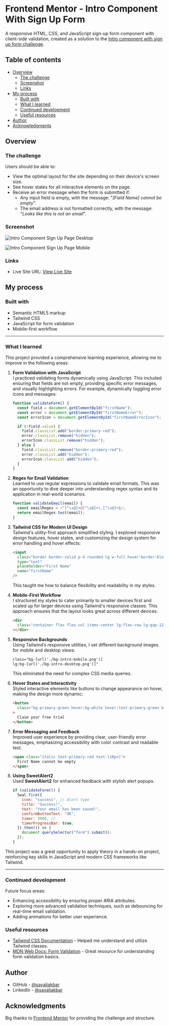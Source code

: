 # Frontend Mentor - Intro Component With Sign Up Form

A responsive HTML, CSS, and JavaScript sign-up form component with client-side validation, created as a solution to the [Intro component with sign up form challenge](https://www.frontendmentor.io/challenges/intro-component-with-signup-form-5cf91bd49edda32581d28fd1).

## Table of contents

- [Overview](#overview)
  - [The challenge](#the-challenge)
  - [Screenshot](#screenshot)
  - [Links](#links)
- [My process](#my-process)
  - [Built with](#built-with)
  - [What I learned](#what-i-learned)
  - [Continued development](#continued-development)
  - [Useful resources](#useful-resources)
- [Author](#author)
- [Acknowledgments](#acknowledgments)

## Overview

### The challenge

Users should be able to:

- View the optimal layout for the site depending on their device's screen size.
- See hover states for all interactive elements on the page.
- Receive an error message when the form is submitted if:
  - Any input field is empty, with the message: "_[Field Name] cannot be empty_".
  - The email address is not formatted correctly, with the message: "_Looks like this is not an email_".

### Screenshot

![Intro Component Sign Up Page Desktop](https://github.com/user-attachments/assets/69ff3768-762a-47d4-9fe7-b99296358fc0)

![Intro Component Sign Up Page Mobile](https://github.com/user-attachments/assets/cb65e59f-541b-493e-95ff-dfc7d8c316eb)

### Links

- Live Site URL: [View Live Site](https://lamentable-exchange.surge.sh/)

## My process

### Built with

- Semantic HTML5 markup
- Tailwind CSS
- JavaScript for form validation
- Mobile-first workflow

---

### What I learned

This project provided a comprehensive learning experience, allowing me to improve in the following areas:

1. **Form Validation with JavaScript**  
   I practiced validating forms dynamically using JavaScript. This included ensuring that fields are not empty, providing specific error messages, and visually highlighting errors. For example, dynamically toggling error icons and messages:

   ```js
   function validateForm() {
     const field = document.getElementById("firstName");
     const error = document.getElementById("firstNameError");
     const errorIcon = document.getElementById("firstNameErrorIcon");

     if (!field.value) {
       field.classList.add("border-primary-red");
       error.classList.remove("hidden");
       errorIcon.classList.remove("hidden");
     } else {
       field.classList.remove("border-primary-red");
       error.classList.add("hidden");
       errorIcon.classList.add("hidden");
     }
   }
   ```

2. **Regex for Email Validation**  
   Learned to use regular expressions to validate email formats. This was an opportunity to dive deeper into understanding regex syntax and its application in real-world scenarios.

   ```js
   function validateEmail(email) {
     const emailRegex = /^[^\s@]+@[^\s@]+\.[^\s@]+$/;
     return emailRegex.test(email);
   }
   ```

3. **Tailwind CSS for Modern UI Design**  
   Tailwind's utility-first approach simplified styling. I explored responsive design features, hover states, and customizing the design system for error handling and hover effects:

   ```html
   <input
     class="border border-solid p-4 rounded-lg w-full hover:border-black/100"
     type="text"
     placeholder="First Name"
     name="firstName"
   />
   ```

   This taught me how to balance flexibility and readability in my styles.

4. **Mobile-First Workflow**  
   I structured my styles to cater primarily to smaller devices first and scaled up for larger devices using Tailwind's responsive classes. This approach ensures that the layout looks great across different devices.

   ```html
   <div
     class="container flex flex-col items-center lg:flex-row lg:gap-12 md:w-2/3"
   ></div>
   ```

5. **Responsive Backgrounds**  
   Using Tailwind’s responsive utilities, I set different background images for mobile and desktop views:

   ```html
   class="bg-[url('./bg-intro-mobile.png')]
   lg:bg-[url('./bg-intro-desktop.png')]"
   ```

   This eliminated the need for complex CSS media queries.

6. **Hover States and Interactivity**  
   Styled interactive elements like buttons to change appearance on hover, making the design more dynamic:

   ```html
   <button
     class="bg-primary-green hover:bg-white hover:text-primary-green border-primary-green border-2 rounded-lg"
   >
     Claim your free trial
   </button>
   ```

7. **Error Messaging and Feedback**  
    Improved user experience by providing clear, user-friendly error messages, emphasizing accessibility with color contrast and readable text.

   ```html
   <span class="italic text-primary-red text-[10px]">
     First Name cannot be empty
   </span>
   ```

8. **Using SweetAlert2**  
    Used **SweetAlert2** for enhanced feedback with stylish alert popups.

   ```js
   if (validateForm()) {
     Swal.fire({
       icon: "success", // Alert type
       title: "Success!",
       text: "Your email has been saved!",
       confirmButtonText: "OK",
       timer: 3000, //
       timerProgressBar: true,
     }).then(() => {
       document.querySelector("form").submit();
     });
   }
   ```

This project was a great opportunity to apply theory in a hands-on project, reinforcing key skills in JavaScript and modern CSS frameworks like Tailwind.

---

### Continued development

Future focus areas:

- Enhancing accessibility by ensuring proper ARIA attributes.
- Exploring more advanced validation techniques, such as debouncing for real-time email validation.
- Adding animations for better user experience.

### Useful resources

- [Tailwind CSS Documentation](https://tailwindcss.com/docs) - Helped me understand and utilize Tailwind classes.
- [MDN Web Docs: Form Validation](https://developer.mozilla.org/en-US/docs/Learn/Forms/Form_validation) - Great resource for understanding form validation basics.

## Author

- GitHub - [@sayaliakbar](https://github.com/sayaliakbar)
- LinkedIn - [@sayaliakbar](https://www.linkedin.com/in/sayaliakbar)

## Acknowledgments

Big thanks to [Frontend Mentor](https://www.frontendmentor.io/) for providing the challenge and structure.